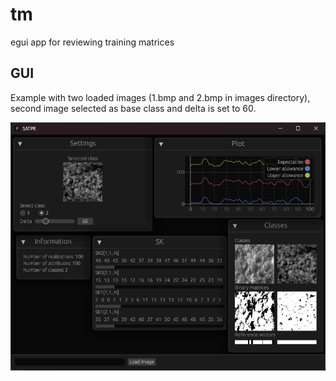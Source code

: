 # tm
egui app for reviewing training matrices

## GUI
Example with two loaded images (1.bmp and 2.bmp in images directory), second image selected as base class and delta is set to 60.

![GUI](interface.png "GUI")
